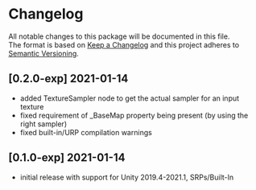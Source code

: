 # Changelog
All notable changes to this package will be documented in this file.\
The format is based on [Keep a Changelog](http://keepachangelog.com/en/1.0.0/) and this project adheres to [Semantic Versioning](http://semver.org/spec/v2.0.0.html).

## [0.2.0-exp] 2021-01-14
- added TextureSampler node to get the actual sampler for an input texture
- fixed requirement of _BaseMap property being present (by using the right sampler)
- fixed built-in/URP compilation warnings

## [0.1.0-exp] 2021-01-14
- initial release with support for Unity 2019.4-2021.1, SRPs/Built-In